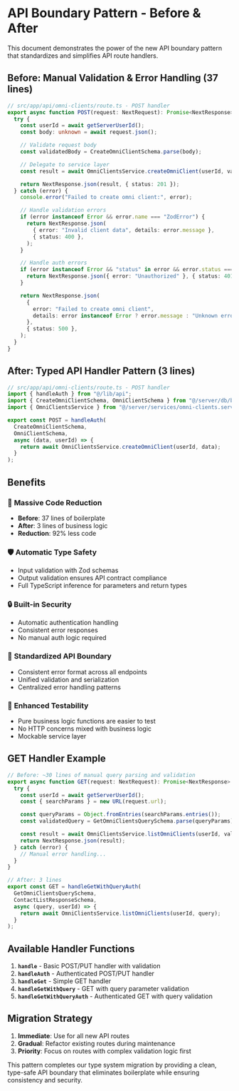 # API Boundary Pattern - Before & After

This document demonstrates the power of the new API boundary pattern that standardizes and simplifies API route handlers.

## Before: Manual Validation & Error Handling (37 lines)

```typescript
// src/app/api/omni-clients/route.ts - POST handler
export async function POST(request: NextRequest): Promise<NextResponse> {
  try {
    const userId = await getServerUserId();
    const body: unknown = await request.json();

    // Validate request body
    const validatedBody = CreateOmniClientSchema.parse(body);

    // Delegate to service layer
    const result = await OmniClientsService.createOmniClient(userId, validatedBody);

    return NextResponse.json(result, { status: 201 });
  } catch (error) {
    console.error("Failed to create omni client:", error);

    // Handle validation errors
    if (error instanceof Error && error.name === "ZodError") {
      return NextResponse.json(
        { error: "Invalid client data", details: error.message },
        { status: 400 },
      );
    }

    // Handle auth errors
    if (error instanceof Error && "status" in error && error.status === 401) {
      return NextResponse.json({ error: "Unauthorized" }, { status: 401 });
    }

    return NextResponse.json(
      {
        error: "Failed to create omni client",
        details: error instanceof Error ? error.message : "Unknown error",
      },
      { status: 500 },
    );
  }
}
```

## After: Typed API Handler Pattern (3 lines)

```typescript
// src/app/api/omni-clients/route.ts - POST handler
import { handleAuth } from "@/lib/api";
import { CreateOmniClientSchema, OmniClientSchema } from "@/server/db/business-schemas/contacts";
import { OmniClientsService } from "@/server/services/omni-clients.service";

export const POST = handleAuth(
  CreateOmniClientSchema,
  OmniClientSchema,
  async (data, userId) => {
    return await OmniClientsService.createOmniClient(userId, data);
  }
);
```

## Benefits

### 🎯 **Massive Code Reduction**

- **Before**: 37 lines of boilerplate
- **After**: 3 lines of business logic
- **Reduction**: 92% less code

### 🛡️ **Automatic Type Safety**

- Input validation with Zod schemas
- Output validation ensures API contract compliance
- Full TypeScript inference for parameters and return types

### 🔒 **Built-in Security**

- Automatic authentication handling
- Consistent error responses
- No manual auth logic required

### 📐 **Standardized API Boundary**

- Consistent error format across all endpoints
- Unified validation and serialization
- Centralized error handling patterns

### 🧪 **Enhanced Testability**

- Pure business logic functions are easier to test
- No HTTP concerns mixed with business logic
- Mockable service layer

## GET Handler Example

```typescript
// Before: ~30 lines of manual query parsing and validation
export async function GET(request: NextRequest): Promise<NextResponse> {
  try {
    const userId = await getServerUserId();
    const { searchParams } = new URL(request.url);

    const queryParams = Object.fromEntries(searchParams.entries());
    const validatedQuery = GetOmniClientsQuerySchema.parse(queryParams);

    const result = await OmniClientsService.listOmniClients(userId, validatedQuery);
    return NextResponse.json(result);
  } catch (error) {
    // Manual error handling...
  }
}

// After: 3 lines
export const GET = handleGetWithQueryAuth(
  GetOmniClientsQuerySchema,
  ContactListResponseSchema,
  async (query, userId) => {
    return await OmniClientsService.listOmniClients(userId, query);
  }
);
```

## Available Handler Functions

1. **`handle`** - Basic POST/PUT handler with validation
2. **`handleAuth`** - Authenticated POST/PUT handler
3. **`handleGet`** - Simple GET handler
4. **`handleGetWithQuery`** - GET with query parameter validation
5. **`handleGetWithQueryAuth`** - Authenticated GET with query validation

## Migration Strategy

1. **Immediate**: Use for all new API routes
2. **Gradual**: Refactor existing routes during maintenance
3. **Priority**: Focus on routes with complex validation logic first

This pattern completes our type system migration by providing a clean, type-safe API boundary that eliminates boilerplate while ensuring consistency and security.
